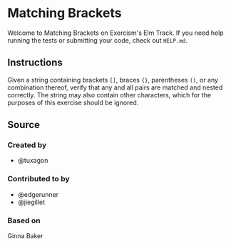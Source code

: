# Matching Brackets

Welcome to Matching Brackets on Exercism's Elm Track.
If you need help running the tests or submitting your code, check out `HELP.md`.

## Instructions

Given a string containing brackets `[]`, braces `{}`, parentheses `()`, or any combination thereof, verify that any and all pairs are matched and nested correctly.
The string may also contain other characters, which for the purposes of this exercise should be ignored.

## Source

### Created by

- @tuxagon

### Contributed to by

- @edgerunner
- @jiegillet

### Based on

Ginna Baker
